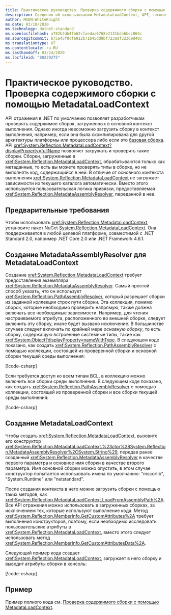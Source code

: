 ```yaml
---
title: Практическое руководство. Проверка содержимого сборки с помощью MetadataLoadContext
description: Сведения об использовании MetadataLoadContext, API, позволяющее загружать сборки .NET для целей проверки.
author: MSDN-WhiteKnight
ms.date: 03/10/2020
ms.technology: dotnet-standard
ms.openlocfilehash: a782b2db4fb62cfaedaa6768e2131bda6bec864c
ms.sourcegitcommit: b75a45f0cfe012b71b45dd9bf723adf32369d40c
ms.translationtype: HT
ms.contentlocale: ru-RU
ms.lasthandoff: 03/24/2020
ms.locfileid: "80229275"
---
```

# <a name="how-to-inspect-assembly-contents-using-metadataloadcontext"></a>Практическое руководство. Проверка содержимого сборки с помощью MetadataLoadContext

API отражения в .NET по умолчанию позволяет разработчикам проверять содержимое сборок, загруженных в основной контекст выполнения. Однако иногда невозможно загрузить сборку в контекст выполнения, например, если она была скомпилирована для другой архитектуры платформы или процессора либо если это [базовая сборка](reference-assemblies.md). API <xref:System.Reflection.MetadataLoadContext?displayProperty=fullName> позволяет загружать и проверять такие сборки. Сборки, загруженные в <xref:System.Reflection.MetadataLoadContext>, обрабатываются только как метаданные, то есть вы можете проверять типы в сборке, но не выполнять код, содержащийся в ней. В отличие от основного контекста выполнения <xref:System.Reflection.MetadataLoadContext> не загружает зависимости из текущего каталога автоматически. Вместо этого используется пользовательская логика привязки, предоставляемая <xref:System.Reflection.MetadataAssemblyResolver>, переданной в нее.

## <a name="prerequisites"></a>Предварительные требования

Чтобы использовать <xref:System.Reflection.MetadataLoadContext>, установите пакет NuGet [System.Reflection.MetadataLoadContext](https://www.nuget.org/packages/System.Reflection.MetadataLoadContext). Она поддерживается в любой целевой платформе, совместимой с .NET Standard 2.0, например .NET Core 2.0 или .NET Framework 4.6.1.

## <a name="create-metadataassemblyresolver-for-metadataloadcontext"></a>Создание MetadataAssemblyResolver для MetadataLoadContext

Создание <xref:System.Reflection.MetadataLoadContext> требует предоставления экземпляра <xref:System.Reflection.MetadataAssemblyResolver>. Самый простой способ указать, что он использует <xref:System.Reflection.PathAssemblyResolver>, который разрешает сборки из заданной коллекции строк пути сборки. Эта коллекция, помимо сборок, которые необходимо проверить напрямую, также должна включать все необходимые зависимости. Например, для чтения настраиваемого атрибута, расположенного во внешней сборке, следует включить эту сборку, иначе будет вызвано исключение. В большинстве случаев следует включать по крайней мере *основную сборку*, то есть сборку, содержащую встроенные системные типы, такие как <xref:System.Object?displayProperty=nameWithType>. В следующем коде показано, как создать <xref:System.Reflection.PathAssemblyResolver> с помощью коллекции, состоящей из проверенной сборки и основной сборки текущей среды выполнения:

[!code-csharp[](snippets/inspect-contents-using-metadataloadcontext/MetadataLoadContextSnippets.cs#CoreAssembly)]

Если требуется доступ ко всем типам BCL, в коллекцию можно включить все сборки среды выполнения. В следующем коде показано, как создать <xref:System.Reflection.PathAssemblyResolver> с помощью коллекции, состоящей из проверенной сборки и все сборки текущей среды выполнения:

[!code-csharp[](snippets/inspect-contents-using-metadataloadcontext/MetadataLoadContextSnippets.cs#RuntimeAssemblies)]

## <a name="create-metadataloadcontext"></a>Создание MetadataLoadContext

Чтобы создать <xref:System.Reflection.MetadataLoadContext>, вызовите его конструктор <xref:System.Reflection.MetadataLoadContext.%23ctor%28System.Reflection.MetadataAssemblyResolver%2CSystem.String%29>, передав ранее созданный <xref:System.Reflection.MetadataAssemblyResolver> в качестве первого параметра и основное имя сборки в качестве второго параметра. Имя основной сборки можно опустить, в этом случае конструктор попытается использовать имена по умолчанию: "mscorlib", "System.Runtime" или "netstandard".

После создания контекста в него можно загрузить сборки с помощью таких методов, как <xref:System.Reflection.MetadataLoadContext.LoadFromAssemblyPath%2A>. Все API отражения можно использовать в загруженных сборках, за исключением тех, которые используют выполнение кода. Метод <xref:System.Reflection.MemberInfo.GetCustomAttributes%2A> требует выполнения конструкторов, поэтому, если необходимо исследовать пользовательские атрибуты в <xref:System.Reflection.MetadataLoadContext>, вместо этого следует использовать метод <xref:System.Reflection.MemberInfo.GetCustomAttributesData%2A>.

Следующий пример кода создает <xref:System.Reflection.MetadataLoadContext>, загружает в него сборку и выводит атрибуты сборки в консоль:

[!code-csharp[](snippets/inspect-contents-using-metadataloadcontext/MetadataLoadContextSnippets.cs#CreateContext)]

## <a name="example"></a>Пример

Пример полного кода см. [Проверка содержимого сборки с помощью MetadataLoadContext](https://docs.microsoft.com/samples/dotnet/samples/inspect-assembly-contents-using-metadataloadcontext/).
